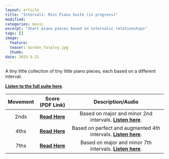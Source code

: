 ```yaml
---
layout: article
title: "Intervals: Mini Piano Suite (in progress)"
modified:
categories: music
excerpt: "Short piano pieces based on intervalic relationships"
tags: []
image:
  feature: 
  teaser: Gordon_Tarpley.jpg
  thumb:
date: 2015-5-21
---
```

A tiny little collection of tiny little piano pieces, each based on a different interval. 

[**Listen to the full suite here**](https://soundcloud.com/capybarrage-reilly/sets/intervals-a-miniature-piano).

| Movement | Score (PDF Link) | Description/Audio |
|:-------------------------------------------------------------------------------------:|:----------------------------:|:---:|
| 2nds | [**Read Here**](https://drive.google.com/file/d/0ByNSDE0eceDFakhPWkl4OUtrUVU/view?usp=sharing) | Based on major and minor 2nd intervals.  [**Listen here**](https://soundcloud.com/capybarrage-reilly/2nds-performed-by-melissa-lin). |
| 4ths | [**Read Here**](https://drive.google.com/file/d/0ByNSDE0eceDFTEhSWG13bDRpMTQ/view?usp=sharing) | Based on perfect and augmented 4th intervals.  [**Listen here**](https://soundcloud.com/capybarrage-reilly/4ths-performed-by-melissa-lin?in=capybarrage-reilly/sets/intervals-a-miniature-piano). |
| 7ths | [**Read Here**](https://drive.google.com/file/d/0ByNSDE0eceDFVUgxdWF2bkhHRlE/view?usp=sharing) | Based on major and minor 7th intervals.  [**Listen here**](https://soundcloud.com/capybarrage-reilly/7ths-performed-by-melissa-lin?in=capybarrage-reilly/sets/intervals-a-miniature-piano). |
